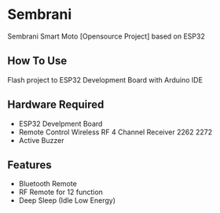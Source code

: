 # Sembrani
Sembrani Smart Moto [Opensource Project] based on ESP32
## How To Use
Flash project to ESP32 Development Board with Arduino IDE
## Hardware Required
- ESP32 Develpment Board
- Remote Control Wireless RF 4 Channel Receiver 2262 2272
- Active Buzzer
## Features
- Bluetooth Remote
- RF Remote for 12 function
- Deep Sleep (Idle Low Energy)
